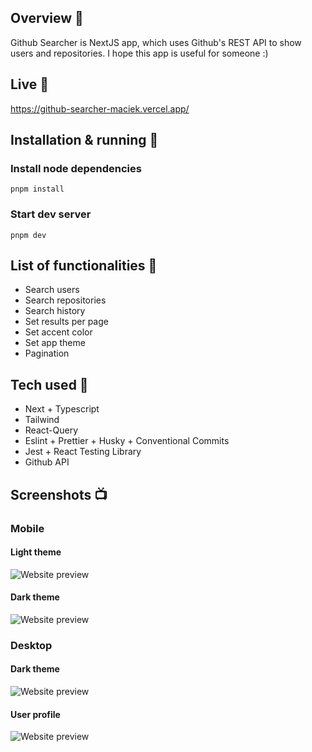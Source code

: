 
## Overview 🎉
Github Searcher is NextJS app, which uses Github's REST API to show users and repositories. I hope this app is useful for someone :)

## Live 📍
https://github-searcher-maciek.vercel.app/

## Installation & running 💾

### Install node dependencies
```
pnpm install
```

### Start dev server
```
pnpm dev
```

## List of functionalities 📃
- Search users
- Search repositories
- Search history
- Set results per page
- Set accent color
- Set app theme
- Pagination

## Tech used 🔧
- Next + Typescript
- Tailwind
- React-Query
- Eslint + Prettier + Husky + Conventional Commits
- Jest + React Testing Library
- Github API

## Screenshots 📺
### Mobile

#### Light theme
![Website preview](https://raw.githubusercontent.com/MaciejGarncarski/github-api/main/.github/readme-screenshots/mobile-light.png?raw=true?raw=true "Mobile light")

#### Dark theme
![Website preview](https://raw.githubusercontent.com/MaciejGarncarski/github-api/main/.github/readme-screenshots/mobile-dark.png?raw=true?raw=true "Mobile Dark")

### Desktop

#### Dark theme
![Website preview](https://raw.githubusercontent.com/MaciejGarncarski/github-api/main/.github/readme-screenshots/desktop-dark.png?raw=true?raw=true "Desktop Dark")

#### User profile
![Website preview](https://raw.githubusercontent.com/MaciejGarncarski/github-api/main/.github/readme-screenshots/desktop-user-profile.png?raw=true?raw=true "Desktop user profile")